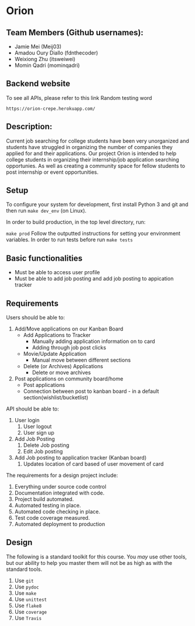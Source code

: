 # Orion

## Team Members (Github usernames):

- Jamie Mei (Meij03)
- Amadou Oury Diallo (fdnthecoder)
- Weixiong Zhu (itsweiwei)
- Momin Qadri (mominqadri)

## Backend website

To see all APIs, please refer to this link
Random testing word

`https://orion-crepe.herokuapp.com/`

## Description:

Current job searching for college students have been very unorganized and students have struggled in organizing the number of companies they applied for and their applications. Our project Orion is intended to help college students in organizing their internship/job application searching opportunies. As well as creating a community space for fellow students to post internship or event opportunities.
 
## Setup
 
To configure your system for development, first install Python 3 and git and
then run
`make dev_env` (on Linux).

In order to build production, in the top level directory, run:

`make prod`
Follow the outputted instructions for setting your environment variables.
In order to run tests before run
`make tests`

## Basic functionalities
- Must be able to access user profile
- Must be able to add job posting and add job posting to appication tracker

## Requirements

Users should be able to:

1. Add/Move applications on our Kanban Board
   - Add Applications to Tracker
      - Manually adding application information on to card
      - Adding through job post clicks
   - Movie/Update Application
      - Manual move between different sections
   - Delete (or Archives) Applications
      - Delete or move archives
1. Post applications on community board/home
   - Post applications
   - Connection between post to kanban board - in a default section(wishlist/bucketlist)

API should be able to:

1. User login
   1. User logout
   1. User sign up
2. Add Job Posting
   1. Delete Job posting
   1. Edit Job posting
3. Add Job posting to application tracker (Kanban board)
   1. Updates location of card based of user movement of card

The requirements for a design project include:

1. Everything under source code control
1. Documentation integrated with code.
1. Project build automated.
1. Automated testing in place.
1. Automated code checking in place.
1. Test code coverage measured.
1. Automated deployment to production

## Design

The following is a standard toolkit for this course. You _may_ use other tools,
but our ability to help you master them will not be as high as with the
standard tools.

1. Use `git`
1. Use `pydoc`
1. Use `make`
1. Use `unittest`
1. Use `flake8`
1. Use `coverage`
1. Use `Travis`